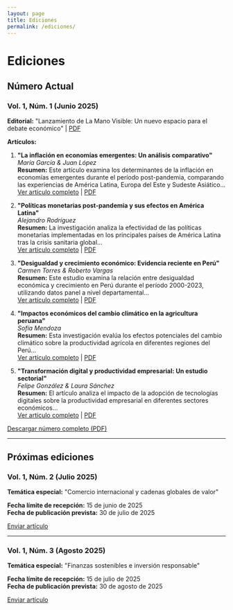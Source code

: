 ```yaml
---
layout: page
title: Ediciones
permalink: /ediciones/
---
```


# Ediciones

## Número Actual

### Vol. 1, Núm. 1 (Junio 2025)

**Editorial:** "Lanzamiento de La Mano Visible: Un nuevo espacio para el debate económico" | [PDF](/assets/pdf/editorial_v1n1.pdf)

**Artículos:**

1. **"La inflación en economías emergentes: Un análisis comparativo"**  
   *María García & Juan López*  
   **Resumen:** Este artículo examina los determinantes de la inflación en economías emergentes durante el período post-pandemia, comparando las experiencias de América Latina, Europa del Este y Sudeste Asiático...  
   [Ver artículo completo](/articulos/inflacion-economias-emergentes) | [PDF](/assets/pdf/garcia_lopez_2025.pdf)

2. **"Políticas monetarias post-pandemia y sus efectos en América Latina"**  
   *Alejandro Rodríguez*  
   **Resumen:** La investigación analiza la efectividad de las políticas monetarias implementadas en los principales países de América Latina tras la crisis sanitaria global...  
   [Ver artículo completo](/articulos/politicas-monetarias-latam) | [PDF](/assets/pdf/rodriguez_2025.pdf)

3. **"Desigualdad y crecimiento económico: Evidencia reciente en Perú"**  
   *Carmen Torres & Roberto Vargas*  
   **Resumen:** Este estudio examina la relación entre desigualdad económica y crecimiento en Perú durante el período 2000-2023, utilizando datos panel a nivel departamental...  
   [Ver artículo completo](/articulos/desigualdad-crecimiento-peru) | [PDF](/assets/pdf/torres_vargas_2025.pdf)

4. **"Impactos económicos del cambio climático en la agricultura peruana"**  
   *Sofía Mendoza*  
   **Resumen:** Esta investigación evalúa los efectos potenciales del cambio climático sobre la productividad agrícola en diferentes regiones del Perú...  
   [Ver artículo completo](/articulos/cambio-climatico-agricultura) | [PDF](/assets/pdf/mendoza_2025.pdf)

5. **"Transformación digital y productividad empresarial: Un estudio sectorial"**  
   *Felipe González & Laura Sánchez*  
   **Resumen:** El artículo analiza el impacto de la adopción de tecnologías digitales sobre la productividad empresarial en diferentes sectores económicos...  
   [Ver artículo completo](/articulos/transformacion-digital-productividad) | [PDF](/assets/pdf/gonzalez_sanchez_2025.pdf)

[Descargar número completo (PDF)](/assets/pdf/vol1_num1_completo.pdf)

---

## Próximas ediciones

### Vol. 1, Núm. 2 (Julio 2025)

**Temática especial:** "Comercio internacional y cadenas globales de valor"

**Fecha límite de recepción:** 15 de junio de 2025  
**Fecha de publicación prevista:** 30 de julio de 2025

[Enviar artículo](/envios)

---

### Vol. 1, Núm. 3 (Agosto 2025)

**Temática especial:** "Finanzas sostenibles e inversión responsable"

**Fecha límite de recepción:** 15 de julio de 2025  
**Fecha de publicación prevista:** 30 de agosto de 2025

[Enviar artículo](/envios)
